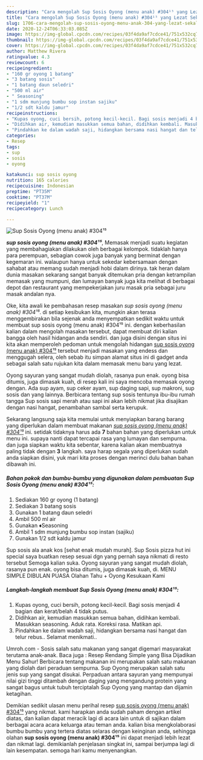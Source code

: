```yaml
---
description: "Cara mengolah Sup Sosis Oyong (menu anak) #304¹⁵ yang Lezat Sekali"
title: "Cara mengolah Sup Sosis Oyong (menu anak) #304¹⁵ yang Lezat Sekali"
slug: 1706-cara-mengolah-sup-sosis-oyong-menu-anak-304-yang-lezat-sekali
date: 2020-12-24T06:33:03.085Z
image: https://img-global.cpcdn.com/recipes/03f4da9af7cdce41/751x532cq70/sup-sosis-oyong-menu-anak-304⁵-foto-resep-utama.jpg
thumbnail: https://img-global.cpcdn.com/recipes/03f4da9af7cdce41/751x532cq70/sup-sosis-oyong-menu-anak-304⁵-foto-resep-utama.jpg
cover: https://img-global.cpcdn.com/recipes/03f4da9af7cdce41/751x532cq70/sup-sosis-oyong-menu-anak-304⁵-foto-resep-utama.jpg
author: Matthew Rivera
ratingvalue: 4.3
reviewcount: 6
recipeingredient:
- "160 gr oyong 1 batang"
- "3 batang sosis"
- "1 batang daun seledri"
- "500 ml air"
- " Seasoning"
- "1 sdm munjung bumbu sop instan sajiku"
- "1/2 sdt kaldu jamur"
recipeinstructions:
- "Kupas oyong, cuci bersih, potong kecil-kecil. Bagi sosis menjadi 4 bagian dan kerat/belah 4 tidak putus."
- "Didihkan air, kemudian masukkan semua bahan, didihkan kembali. Masukkan seasoning. Aduk rata. Koreksi rasa. Matikan api."
- "Pindahkan ke dalam wadah saji, hidangkan bersama nasi hangat dan telur rebus.. Selamat menikmati.."
categories:
- Resep
tags:
- sup
- sosis
- oyong

katakunci: sup sosis oyong 
nutrition: 165 calories
recipecuisine: Indonesian
preptime: "PT35M"
cooktime: "PT37M"
recipeyield: "1"
recipecategory: Lunch

---
```



![Sup Sosis Oyong (menu anak) #304¹⁵](https://img-global.cpcdn.com/recipes/03f4da9af7cdce41/751x532cq70/sup-sosis-oyong-menu-anak-304⁵-foto-resep-utama.jpg)

<b><i>sup sosis oyong (menu anak) #304¹⁵</i></b>, Memasak menjadi suatu kegiatan yang membahagiakan dilakukan oleh berbagai kelompok. tidaklah hanya para perempuan, sebagian cowok juga banyak yang berminat dengan kegemaran ini. walaupun hanya untuk sekedar kebersamaan dengan sahabat atau memang sudah menjadi hobi dalam dirinya. tak heran dalam dunia masakan sekarang sangat banyak ditemukan pria dengan ketrampilan memasak yang mumpuni, dan lumayan banyak juga kita melihat di berbagai depot dan restaurant yang mempekerjakan juru masak pria sebagai juru masak andalan nya.

Oke, kita awali ke pembahasan resep masakan <i>sup sosis oyong (menu anak) #304¹⁵</i>. di setiap kesibukan kita, mungkin akan terasa menggembirakan bila sejenak anda menyempatkan sedikit waktu untuk membuat sup sosis oyong (menu anak) #304¹⁵ ini. dengan keberhasilan kalian dalam mengolah masakan tersebut, dapat membuat diri kalian bangga oleh hasil hidangan anda sendiri. dan juga disini dengan situs ini kita akan memperoleh pedoman untuk mengolah hidangan <u>sup sosis oyong (menu anak) #304¹⁵</u> tersebut menjadi masakan yang endess dan menggugah selera, oleh sebab itu simpan alamat situs ini di gadget anda sebagai salah satu rujukan kita dalam memasak menu baru yang lezat.

Oyong sayuran yang sangat mudah diolah, rasanya pun enak. oyong bisa ditumis, juga dimasak kuah, di resep kali ini saya mencoba memasak oyong dengan. Ada sup ayam, sup ceker ayam, sup daging sapi, sup makroni, sup sosis dan yang lainnya. Berbicara tentang sup sosis tentunya ibu-ibu rumah tangga Sup sosis sapi merah atau sapi ini akan lebih nikmat jika disajikan dengan nasi hangat, penambahan sambal serta kerupuk.


Sekarang langsung saja kita memulai untuk menyiapkan barang barang yang diperlukan dalam membuat makanan <u><i>sup sosis oyong (menu anak) #304¹⁵</i></u> ini. setidak tidaknya harus ada <b>7</b> bahan bahan yang diperlukan untuk menu ini. supaya nanti dapat tercapai rasa yang lumayan dan sempurna. dan juga siapkan waktu kita sebentar, karena kalian akan membuatnya paling tidak dengan <b>3</b> langkah. saya harap segala yang diperlukan sudah anda siapkan disini, yuk mari kita proses dengan merinci dulu bahan bahan dibawah ini.

<!--inarticleads1-->

##### Bahan pokok dan bumbu-bumbu yang digunakan dalam pembuatan Sup Sosis Oyong (menu anak) #304¹⁵:

1. Sediakan 160 gr oyong (1 batang)
1. Sediakan 3 batang sosis
1. Gunakan 1 batang daun seledri
1. Ambil 500 ml air
1. Gunakan  ♦️Seasoning
1. Ambil 1 sdm munjung bumbu sop instan (sajiku)
1. Gunakan 1/2 sdt kaldu jamur


Sup sosis ala anak kos [sehat enak mudah murah]. Sup Sosis pizza hut ini special saya buatkan resep sesuai dgn yang pernah saya nikmati di resto tersebut Semoga kalian suka. Oyong sayuran yang sangat mudah diolah, rasanya pun enak. oyong bisa ditumis, juga dimasak kuah, di. MENU SIMPLE DIBULAN PUASA Olahan Tahu + Oyong Kesukaan Kami 

<!--inarticleads2-->

##### Langkah-langkah membuat Sup Sosis Oyong (menu anak) #304¹⁵:

1. Kupas oyong, cuci bersih, potong kecil-kecil. Bagi sosis menjadi 4 bagian dan kerat/belah 4 tidak putus.
1. Didihkan air, kemudian masukkan semua bahan, didihkan kembali. Masukkan seasoning. Aduk rata. Koreksi rasa. Matikan api.
1. Pindahkan ke dalam wadah saji, hidangkan bersama nasi hangat dan telur rebus.. Selamat menikmati..


Umroh.com - Sosis salah satu makanan yang sangat digemari masyarakat terutama anak-anak. Baca juga : Resep Rendang Simple yang Bisa Dijadikan Menu Sahur! Berbicara tentang makanan ini merupakan salah satu makanan yang diolah dari peraduan sempurna. Sup Oyong merupakan salah satu jenis sup yang sangat disukai. Perpaduan antara sayuran yang mempunyai nilai gizi tinggi ditambah dengan daging yang mengandung protein yang sangat bagus untuk tubuh terciptalah Sup Oyong yang mantap dan dijamin ketagihan. 

Demikian sedikit ulasan menu perihal resep <u>sup sosis oyong (menu anak) #304¹⁵</u> yang nikmat. kami harapkan anda sudah paham dengan artikel diatas, dan kalian dapat meracik lagi di acara lain untuk di sajikan dalam berbagai acara acara keluarga atau teman anda. kalian bisa mengkolaborasi bumbu bumbu yang tertera diatas selaras dengan keinginan anda, sehingga olahan <b>sup sosis oyong (menu anak) #304¹⁵</b> ini dapat menjadi lebih lezat dan nikmat lagi. demikianlah penjelasan singkat ini, sampai berjumpa lagi di lain kesempatan. semoga hari kamu menyenangkan.
